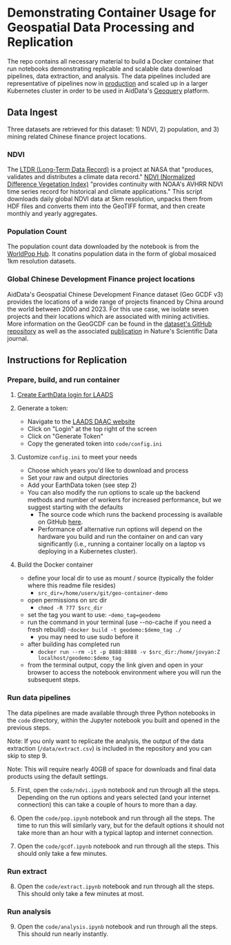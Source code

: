 # Demonstrating Container Usage for Geospatial Data Processing and Replication

The repo contains all necessary material to build a Docker container that run notebooks demonstrating replicable and scalable data download pipelines, data extraction, and analysis. The data pipelines included are representative of pipelines now in [production](https://github.com/aiddata/geo-datasets) and scaled up in a larger Kubernetes cluster in order to be used in AidData's [Geoquery](https://geoquery.org) platform.



## Data Ingest

Three datasets are retrieved for this dataset: 1) NDVI, 2) population, and 3) mining related Chinese finance project locations.

### NDVI

The [LTDR (Long-Term Data Record)](https://ladsweb.modaps.eosdis.nasa.gov/missions-and-measurements/applications/ltdr/) is a project at NASA that "produces, validates and distributes a climate data record." [NDVI (Normalized Difference Vegetation Index)](https://modis-land.gsfc.nasa.gov/vi.html) "provides continuity with NOAA's AVHRR NDVI time series record for historical and climate applications."
This script downloads daily global NDVI data at 5km resolution, unpacks them from HDF files and converts them into the GeoTIFF format, and then create monthly and yearly aggregates.

### Population Count
The population count data downloaded by the notebook is from the [WorldPop Hub](https://hub.worldpop.org/geodata/listing?id=64). It conatins population data in the form of global mosaiced 1km resolution datasets.


### Global Chinese Development Finance project locations

AidData's Geospatial Chinese Development Finance dataset (Geo GCDF v3) provides the locations of a wide range of projects financed by China around the world between 2000 and 2023. For this use case, we isolate seven projects and their locations which are associated with mining activities. More information on the GeoGCDF can be found in the [dataset's GitHub repository](https://github.com/aiddata/gcdf-geospatial-data) as well as the associated [publication](https://www.nature.com/articles/s41597-024-03341-w) in Nature's Scientific Data journal.



## Instructions for Replication


### Prepare, build, and run container

1. [Create EarthData login for LAADS](https://urs.earthdata.nasa.gov/users/new)

2. Generate a token:
    - Navigate to the [LAADS DAAC website](https://ladsweb.modaps.eosdis.nasa.gov/)
    - Click on "Login" at the top right of the screen
    - Click on "Generate Token"
    - Copy the generated token into `code/config.ini`

3. Customize `config.ini` to meet your needs
    - Choose which years you'd like to download and process
    - Set your raw and output directories
    - Add your EarthData token (see step 2)
    - You can also modify the run options to scale up the backend methods and number of workers for increased performance, but we suggest starting with the defaults
        - The source code which runs the backend processing is available on GitHub [here](https://github.com/aiddata/geo-datasets/blob/575944f3d1b5feedef397e41e3a05352bfb3a033/global_scripts/data_manager/src/data_manager/dataset.py).
        - Performance of alternative run options will depend on the hardware you build and run the container on and can vary significantly (i.e., running a container locally on a laptop vs deploying in a Kubernetes cluster).

4. Build the Docker container
    - define your local dir to use as mount / source (typically the folder where this readme file resides)
        - `src_dir=/home/userx/git/geo-container-demo`
    - open permissions on src dir
        - `chmod -R 777 $src_dir`
    - set the tag you want to use:
        -`demo_tag=geodemo`
    - run the command in your terminal (use --no-cache if you need a fresh rebuild)
        -`docker build -t geodemo:$demo_tag ./`
        - you may need to use sudo before it
    - after building has completed run
        - `docker run --rm -it -p 8888:8888 -v $src_dir:/home/jovyan:Z localhost/geodemo:$demo_tag`
    - from the terminal output, copy the link given and open in your browser to access the notebook environment where you will run the subsequent steps.


### Run data pipelines

The data pipelines are made available through three Python notebooks in the `code` directory, within the Jupyter notebook you built and opened in the previous steps.

Note: If you only want to replicate the analysis, the output of the data extraction (`/data/extract.csv`) is included in the repository and you can skip to step 9.

Note: This will require nearly 40GB of space for downloads and final data products using the default settings.


5. First, open the `code/ndvi.ipynb` notebook and run through all the steps. Depending on the run options and years selected (and your internet connection) this can take a couple of hours to more than a day.

6. Open the `code/pop.ipynb` notebook and run through all the steps. The time to run this will similarly vary, but for the default options it should not take more than an hour with a typical laptop and internet connection.

7. Open the `code/gcdf.ipynb` notebook and run through all the steps. This should only take a few minutes.


### Run extract

8. Open the `code/extract.ipynb` notebook and run through all the steps. This should only take a few minutes at most.

### Run analysis

9. Open the `code/analysis.ipynb` notebook and run through all the steps. This should run nearly instantly.
